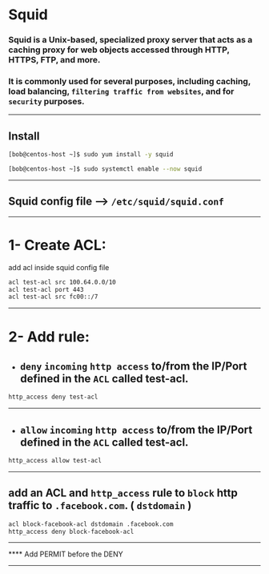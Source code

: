 # Squid

### Squid is a Unix-based, specialized proxy server that acts as a caching proxy for web objects accessed through HTTP, HTTPS, FTP, and more.

### It is commonly used for several purposes, including caching, load balancing, `filtering traffic from websites`, and for `security` purposes.

________________________________________________________________________________________________

## Install

```bash
[bob@centos-host ~]$ sudo yum install -y squid
```

```bash
[bob@centos-host ~]$ sudo systemctl enable --now squid
```

________________________________________________________________________________________________


## Squid config file --> `/etc/squid/squid.conf`

________________________________________________________________________________________________


# 1- Create ACL:

add acl inside squid config file

```bash
acl test-acl src 100.64.0.0/10
acl test-acl port 443
acl test-acl src fc00::/7
```

________________________________________________________________________________________________

# 2- Add rule:

- ##  `deny` `incoming` `http access` to/from the IP/Port defined in the `ACL` called test-acl.


```bash
http_access deny test-acl
```

________________________________________________________________________________________________



- ##  `allow` `incoming` `http access` to/from the IP/Port defined in the `ACL` called test-acl.


```bash
http_access allow test-acl
```

________________________________________________________________________________________________


## add an ACL and `http_access` rule to `block` http traffic to `.facebook.com`.  ( `dstdomain` )


```bash
acl block-facebook-acl dstdomain .facebook.com
http_access deny block-facebook-acl
```

________________________________________________________________________________________________


**** Add PERMIT before the DENY

________________________________________________________________________________________________


